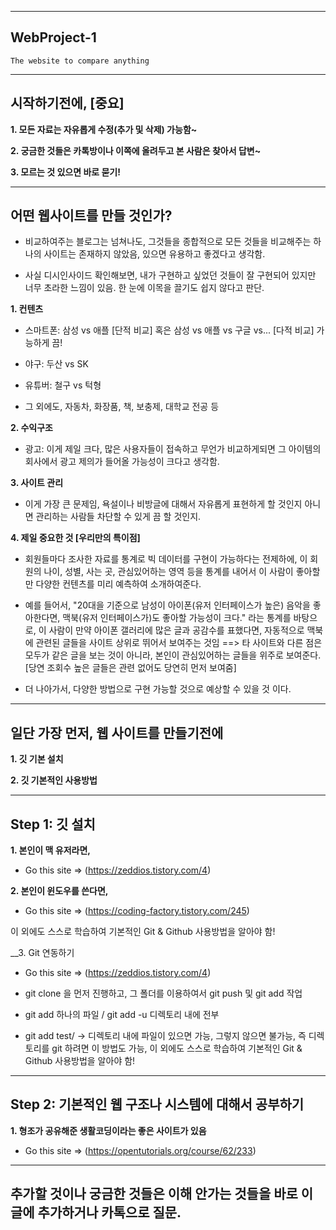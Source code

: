 --------------------------------------
## WebProject-1
 `The website to compare anything ` 

--------------------------------------

## 시작하기전에, [중요]

__1. 모든 자료는 자유롭게 수정(추가 및 삭제) 가능함~__

__2. 궁금한 것들은 카톡방이나 이쪽에 올려두고 본 사람은 찾아서 답변~__

__3. 모르는 것 있으면 바로 묻기!__

--------------------------------------

## 어떤 웹사이트를 만들 것인가?

- 비교하여주는 블로그는 넘쳐나도, 그것들을 종합적으로 모든 것들을 비교해주는 하나의 사이트는 존재하지 않았음, 있으면 유용하고 좋겠다고 생각함.

- 사실 디시인사이드 확인해보면, 내가 구현하고 싶었던 것들이 잘 구현되어 있지만 너무 초라한 느낌이 있음. 한 눈에 이목을 끌기도 쉽지 않다고 판단.

__1. 컨텐츠__

  - 스마트폰: 삼성 vs 애플 [단적 비교] 혹은 삼성 vs 애플 vs 구글 vs... [다적 비교] 가능하게 끔!
  
  - 야구: 두산 vs SK 
  
  - 유튜버: 철구 vs 턱형 
  
  - 그 외에도, 자동차, 화장품, 책, 보충제, 대학교 전공 등


__2. 수익구조__

  - 광고: 이게 제일 크다, 많은 사용자들이 접속하고 무언가 비교하게되면 그 아이템의 회사에서 광고 제의가 들어올 가능성이 크다고 생각함. 
  
__3. 사이트 관리__

  - 이게 가장 큰 문제임, 욕설이나 비방글에 대해서 자유롭게 표현하게 할 것인지 아니면 관리하는 사람들 차단할 수 있게 끔 할 것인지.
  
__4. 제일 중요한 것 [우리만의 특이점]__

  - 회원들마다 조사한 자료를 통계로 빅 데이터를 구현이 가능하다는 전제하에, 이 회원의 나이, 성별, 사는 곳, 관심있어하는 영역 등을 통계를 내어서 이 사람이 좋아할 만      다양한 컨텐츠를 미리 예측하여 소개하여준다.
  
  - 예를 들어서, "20대을 기준으로 남성이 아이폰(유저 인터페이스가 높은) 음악을 좋아한다면, 맥북(유저 인터페이스가)도 좋아할 가능성이 크다." 라는 통계를 바탕으로,      이 사람이 만약 아이폰 갤러리에 많은 글과 공감수를 표했다면, 자동적으로 맥북에 관련된 글들을 사이트 상위로 뛰어서 보여주는 것임
     ==> 타 사이트와 다른 점은 모두가 같은 글을 보는 것이 아니라, 본인이 관심있어하는 글들을 위주로 보여준다.
     [당연 조회수 높은 글들은 관련 없어도 당연히 먼저 보여줌]
     
  - 더 나아가서, 다양한 방법으로 구현 가능할 것으로 예상할 수 있을 것 이다.

--------------------------------------

## 일단 가장 먼저, 웹 사이트를 만들기전에

__1. 깃 기본 설치__

__2. 깃 기본적인 사용방법__

--------------------------------------


## Step 1: 깃 설치

__1. 본인이 맥 유저라면,__

  - Go this site => (https://zeddios.tistory.com/4)

__2. 본인이 윈도우를 쓴다면,__

  - Go this site => (https://coding-factory.tistory.com/245)

이 외에도 스스로 학습하여 기본적인 Git & Github 사용방법을 알아야 함!

__3. Git 연동하기

  - Go this site => (https://zeddios.tistory.com/4)
  
  - git clone 을 먼저 진행하고, 그 폴더를 이용하여서 git push 및 git add 작업
  - git add 하나의 파일 / git add -u 디렉토리 내에 전부
  - git add test/ -> 디렉토리 내에 파일이 있으면 가능, 그렇지 않으면 불가능, 즉 
    디렉토리를 git 하려면 이 방법도 가능, 
이 외에도 스스로 학습하여 기본적인 Git & Github 사용방법을 알아야 함!



--------------------------------------


## Step 2: 기본적인 웹 구조나 시스템에 대해서 공부하기

__1. 형조가 공유해준 생활코딩이라는 좋은 사이트가 있음__

- Go this site => (https://opentutorials.org/course/62/233)

--------------------------------------


## 추가할 것이나 궁금한 것들은 이해 안가는 것들을 바로 이 글에 추가하거나 카톡으로 질문.





